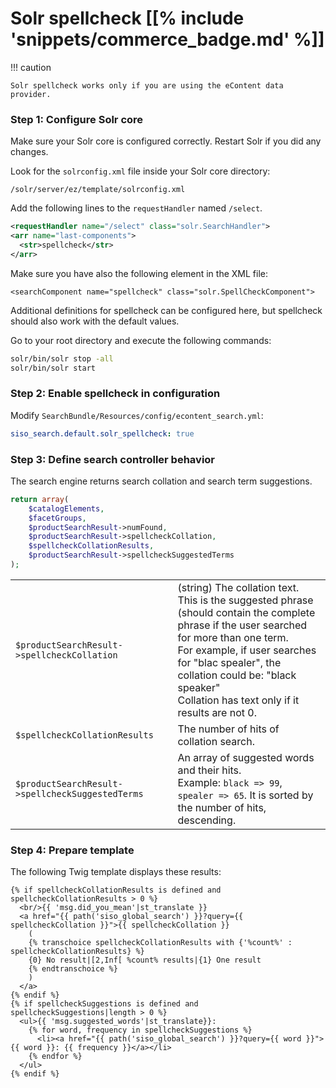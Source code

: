 # Solr spellcheck [[% include 'snippets/commerce_badge.md' %]]

!!! caution

    Solr spellcheck works only if you are using the eContent data provider.

### Step 1: Configure Solr core

Make sure your Solr core is configured correctly. Restart Solr if you did any changes.

Look for the `solrconfig.xml` file inside your Solr core directory:

`/solr/server/ez/template/solrconfig.xml`

Add the following lines to the `requestHandler` named `/select`.

``` xml hl_lines="2 3 4"
<requestHandler name="/select" class="solr.SearchHandler">
<arr name="last-components">
  <str>spellcheck</str>
</arr>
```

Make sure you have also the following element in the XML file:

`<searchComponent name="spellcheck" class="solr.SpellCheckComponent">`

Additional definitions for spellcheck can be configured here,
but spellcheck should also work with the default values.

Go to your root directory and execute the following commands:

``` bash
solr/bin/solr stop -all
solr/bin/solr start
```

### Step 2: Enable spellcheck in configuration

Modify `SearchBundle/Resources/config/econtent_search.yml`:

``` yaml
siso_search.default.solr_spellcheck: true
```

### Step 3: Define search controller behavior

The search engine returns search collation and search term suggestions.

``` php
return array(
    $catalogElements,
    $facetGroups,
    $productSearchResult->numFound,
    $productSearchResult->spellcheckCollation,
    $spellcheckCollationResults,
    $productSearchResult->spellcheckSuggestedTerms
);
```

|||
|--- |--- |
|`$productSearchResult->spellcheckCollation`|(string) The collation text. This is the suggested phrase (should contain the complete phrase if the user searched for more than one term.</br>For example, if user searches for "blac spealer", the collation could be: "black speaker"</br>Collation has text only if it results are not 0.|
|`$spellcheckCollationResults`|The number of hits of collation search.|
|`$productSearchResult->spellcheckSuggestedTerms`|An array of suggested words and their hits.</br>Example: `black => 99`, `spealer => 65`. It is sorted by the number of hits, descending.|

### Step 4: Prepare template

The following Twig template displays these results:

``` html+twig
{% if spellcheckCollationResults is defined and spellcheckCollationResults > 0 %}
  <br/>{{ 'msg.did_you_mean'|st_translate }}
  <a href="{{ path('siso_global_search') }}?query={{ spellcheckCollation }}">{{ spellcheckCollation }}
    (
    {% transchoice spellcheckCollationResults with {'%count%' : spellcheckCollationResults} %}
    {0} No result|[2,Inf[ %count% results|{1} One result
    {% endtranschoice %}
    )
  </a>
{% endif %}
{% if spellcheckSuggestions is defined and spellcheckSuggestions|length > 0 %}
  <ul>{{ 'msg.suggested_words'|st_translate}}:
    {% for word, frequency in spellcheckSuggestions %}
      <li><a href="{{ path('siso_global_search') }}?query={{ word }}">{{ word }}: {{ frequency }}</a></li>
    {% endfor %}
  </ul>
{% endif %}
```
